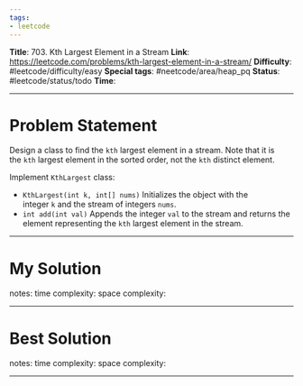 ```yaml
---
tags:
- leetcode
---
```

**Title**: 703. Kth Largest Element in a Stream
**Link**: https://leetcode.com/problems/kth-largest-element-in-a-stream/
**Difficulty**: #leetcode/difficulty/easy 
**Special tags**: #neetcode/area/heap_pq 
**Status**: #leetcode/status/todo 
**Time**: 

---
# Problem Statement
Design a class to find the `kth` largest element in a stream. Note that it is the `kth` largest element in the sorted order, not the `kth` distinct element.

Implement `KthLargest` class:

-   `KthLargest(int k, int[] nums)` Initializes the object with the integer `k` and the stream of integers `nums`.
-   `int add(int val)` Appends the integer `val` to the stream and returns the element representing the `kth` largest element in the stream.

---
# My Solution

notes: 
time complexity: 
space complexity: 

---
# Best Solution

notes: 
time complexity: 
space complexity: 

---

